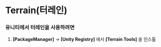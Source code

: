 Terrain(터레인)
=
### 유니티에서 터레인을 사용하려면 
1. __[PackageManager]__ → __[Unity Registry]__ 에서 __[Terrain Tools]__ 을 인스톨
  
